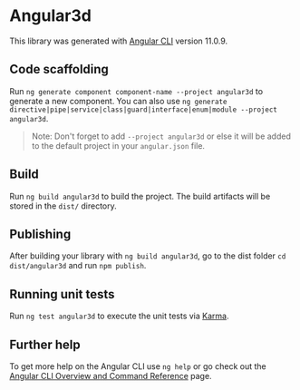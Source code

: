 # Angular3d

This library was generated with [Angular CLI](https://github.com/angular/angular-cli) version 11.0.9.

## Code scaffolding

Run `ng generate component component-name --project angular3d` to generate a new component. You can also use `ng generate directive|pipe|service|class|guard|interface|enum|module --project angular3d`.
> Note: Don't forget to add `--project angular3d` or else it will be added to the default project in your `angular.json` file. 

## Build

Run `ng build angular3d` to build the project. The build artifacts will be stored in the `dist/` directory.

## Publishing

After building your library with `ng build angular3d`, go to the dist folder `cd dist/angular3d` and run `npm publish`.

## Running unit tests

Run `ng test angular3d` to execute the unit tests via [Karma](https://karma-runner.github.io).

## Further help

To get more help on the Angular CLI use `ng help` or go check out the [Angular CLI Overview and Command Reference](https://angular.io/cli) page.
